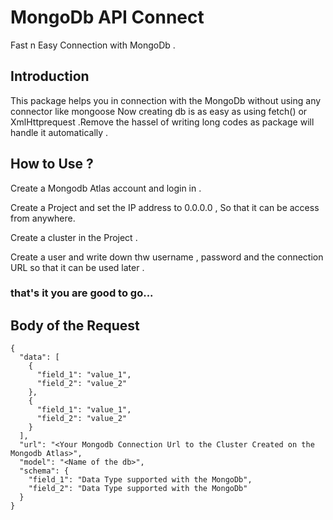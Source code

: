 # MongoDb API Connect

<p> Fast n Easy Connection with MongoDb .</p>

## Introduction

<p> This package helps you in connection with the MongoDb without using any connector like mongoose Now creating db is as easy as using fetch() or XmlHttprequest .Remove the hassel of writing long codes as package will handle it automatically .</p>

## How to Use ?

<p> Create a Mongodb Atlas account and login in .</p>
<p> Create a Project and set the IP address to 0.0.0.0 , So that it can be access from anywhere.</p>
<p> Create a cluster in the Project .</p>
<p> Create a user and write down thw username , password and the connection URL so that it can be used later .</p>

### that's it you are good to go...

## Body of the Request

```
{
  "data": [
    {
      "field_1": "value_1",
      "field_2": "value_2"
    },
    {
      "field_1": "value_1",
      "field_2": "value_2"
    }
  ],
  "url": "<Your Mongodb Connection Url to the Cluster Created on the Mongodb Atlas>",
  "model": "<Name of the db>",
  "schema": {
    "field_1": "Data Type supported with the MongoDb",
    "field_2": "Data Type supported with the MongoDb"
  }
}
```
